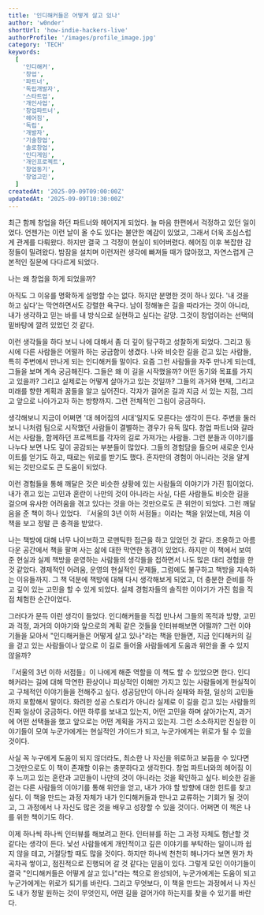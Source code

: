 ```yaml
---
title: '인디해커들은 어떻게 살고 있나'
author: 'w0nder'
shortUrl: 'how-indie-hackers-live'
authorProfile: '/images/profile_image.jpg'
category: 'TECH'
keywords:
  [
    '인디해커',
    '창업',
    '파트너',
    '독립개발자',
    '스타트업',
    '개인사업',
    '창업파트너',
    '헤어짐',
    '독립',
    '개발자',
    '기술창업',
    '솔로창업',
    '인디게임',
    '개인프로젝트',
    '창업동기',
    '창업고민',
  ]
createdAt: '2025-09-09T09:00:00Z'
updatedAt: '2025-09-09T10:30:00Z'
---
```


최근 함께 창업을 하던 파트너와 헤어지게 되었다. 늘 마음 한편에서 걱정하고 있던 일이었다. 언젠가는 이런 날이 올 수도 있다는 불안한 예감이 있었고, 그래서 더욱 조심스럽게 관계를 다뤄왔다. 하지만 결국 그 걱정이 현실이 되어버렸다. 헤어짐 이후 복잡한 감정들이 밀려왔다. 밤잠을 설치며 이런저런 생각에 빠져들 때가 많아졌고, 자연스럽게 근본적인 질문에 다다르게 되었다.

나는 왜 창업을 하게 되었을까?

아직도 그 이유를 명확하게 설명할 수는 없다. 하지만 분명한 것이 하나 있다. '내 것을 하고 싶다'는 막연하면서도 강렬한 욕구다. 남이 정해놓은 길을 따라가는 것이 아니라, 내가 생각하고 믿는 바를 내 방식으로 실현하고 싶다는 갈망. 그것이 창업이라는 선택의 밑바탕에 깔려 있었던 것 같다.

이런 생각들을 하다 보니 나에 대해서 좀 더 깊이 탐구하고 성찰하게 되었다. 그리고 동시에 다른 사람들은 어떨까 하는 궁금함이 생겼다. 나와 비슷한 길을 걷고 있는 사람들, 특히 주변에서 만나게 되는 인디해커들 말이다. 요즘 그런 사람들을 자주 만나게 되는데, 그들을 보며 계속 궁금해진다. 그들은 왜 이 길을 시작했을까? 어떤 동기와 목표를 가지고 있을까? 그리고 실제로는 어떻게 살아가고 있는 것일까? 그들의 과거와 현재, 그리고 미래를 향한 계획과 꿈들을 알고 싶어진다. 각자가 걸어온 길과 지금 서 있는 지점, 그리고 앞으로 나아가고자 하는 방향까지. 그런 전체적인 그림이 궁금하다.

생각해보니 지금이 어쩌면 '대 헤어짐의 시대'일지도 모른다는 생각이 든다. 주변을 둘러보니 나처럼 팀으로 시작했던 사람들이 결별하는 경우가 유독 많다. 창업 파트너와 갈라서는 사람들, 함께하던 프로젝트를 각자의 길로 가져가는 사람들. 그런 분들과 이야기를 나누다 보면 나도 깊이 공감되는 부분들이 많았다. 그들의 경험담을 들으며 새로운 인사이트를 얻기도 하고, 때로는 위로를 받기도 했다. 혼자만의 경험이 아니라는 것을 알게 되는 것만으로도 큰 도움이 되었다.

이런 경험들을 통해 깨달은 것은 비슷한 상황에 있는 사람들의 이야기가 가진 힘이었다. 내가 겪고 있는 고민과 혼란이 나만의 것이 아니라는 사실, 다른 사람들도 비슷한 길을 걸으며 유사한 어려움을 겪고 있다는 것을 아는 것만으로도 큰 위안이 되었다. 그런 깨달음을 준 책이 하나 있었다. 『서울의 3년 이하 서점들』이라는 책을 읽었는데, 처음 이 책을 보고 정말 큰 충격을 받았다.

나는 책방에 대해 너무 나이브하고 로맨틱한 접근을 하고 있었던 것 같다. 조용하고 아름다운 공간에서 책을 팔며 사는 삶에 대한 막연한 동경이 있었다. 하지만 이 책에서 보여준 현실과 실제 책방을 운영하는 사람들의 생각들을 접하면서 나도 많은 대리 경험을 한 것 같았다. 경제적인 어려움, 운영의 현실적인 문제들, 그럼에도 불구하고 책방을 지속하는 이유들까지. 그 책 덕분에 책방에 대해 다시 생각해보게 되었고, 더 충분한 준비를 하고 깊이 있는 고민을 할 수 있게 되었다. 실제 경험자들의 솔직한 이야기가 가진 힘을 직접 체험한 순간이었다.

그러다가 문득 이런 생각이 들었다. 인디해커들을 직접 만나서 그들의 목적과 방향, 고민과 걱정, 과거의 이야기와 앞으로의 계획 같은 것들을 인터뷰해보면 어떨까? 그런 이야기들을 모아서 "인디해커들은 어떻게 살고 있나"라는 책을 만들면, 지금 인디해커의 길을 걷고 있는 사람들이나 앞으로 이 길로 들어올 사람들에게 도움과 위안을 줄 수 있지 않을까?

『서울의 3년 이하 서점들』이 나에게 해준 역할을 이 책도 할 수 있었으면 한다. 인디해커라는 길에 대해 막연한 환상이나 피상적인 이해만 가지고 있는 사람들에게 현실적이고 구체적인 이야기들을 전해주고 싶다. 성공담만이 아니라 실패와 좌절, 일상의 고민들까지 포함해서 말이다. 화려한 성공 스토리가 아니라 실제로 이 길을 걷고 있는 사람들의 진짜 일상이 궁금하다. 어떤 하루를 보내고 있는지, 어떤 고민을 하며 살아가는지, 과거에 어떤 선택들을 했고 앞으로는 어떤 계획을 가지고 있는지. 그런 소소하지만 진실한 이야기들이 모여 누군가에게는 현실적인 가이드가 되고, 누군가에게는 위로가 될 수 있을 것이다.

사실 꼭 누구에게 도움이 되지 않더라도, 최소한 나 자신을 위로하고 보듬을 수 있다면 그것만으로도 이 책이 존재할 이유는 충분하다고 생각한다. 창업 파트너와의 헤어짐 이후 느끼고 있는 혼란과 고민들이 나만의 것이 아니라는 것을 확인하고 싶다. 비슷한 길을 걷는 다른 사람들의 이야기를 통해 위안을 얻고, 내가 가야 할 방향에 대한 힌트를 찾고 싶다. 이 책을 만드는 과정 자체가 내가 인디해커들과 만나고 교류하는 기회가 될 것이고, 그 과정에서 나 자신도 많은 것을 배우고 성장할 수 있을 것이다. 어쩌면 이 책은 나를 위한 책이기도 하다.

이제 하나씩 하나씩 인터뷰를 해보려고 한다. 인터뷰를 하는 그 과정 자체도 험난할 것 같다는 생각이 든다. 낯선 사람들에게 개인적이고 깊은 이야기를 부탁하는 일이니까 쉽지 않을 테고, 거절당할 때도 많을 것이다. 하지만 하나씩 천천히 해나가다 보면 뭔가 차곡차곡 쌓이고, 점진적으로 진행되어 갈 것 같다는 믿음이 있다. 그렇게 모인 이야기들이 결국 "인디해커들은 어떻게 살고 있나"라는 책으로 완성되어, 누군가에게는 도움이 되고 누군가에게는 위로가 되기를 바란다. 그리고 무엇보다, 이 책을 만드는 과정에서 나 자신도 내가 정말 원하는 것이 무엇인지, 어떤 길을 걸어가야 하는지를 찾을 수 있기를 바란다.
